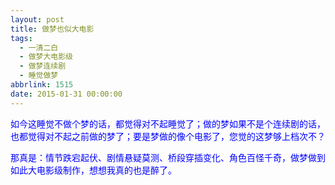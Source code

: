 ```yaml
---
layout: post
title: 做梦也似大电影
tags:
  - 一清二白
  - 做梦大电影级
  - 做梦连续剧
  - 睡觉做梦
abbrlink: 1515
date: 2015-01-31 00:00:00
---
```


<!-- build time:Sat Jun 23 2018 12:05:15 GMT+0800 (中国标准时间) -->

<span style="color:#00f">如今这睡觉不做个梦的话，都觉得对不起睡觉了；做的梦如果不是个连续剧的话，也都觉得对不起之前做的梦了；要是梦做的像个电影了，您觉的这梦够上档次不？</span>

<span style="color:#00f">那真是：情节跌宕起伏、剧情悬疑莫测、桥段穿插变化、角色百怪千奇，做梦做到如此大电影级制作，想想我真的也是醉了。</span>
<!-- rebuild by neat -->